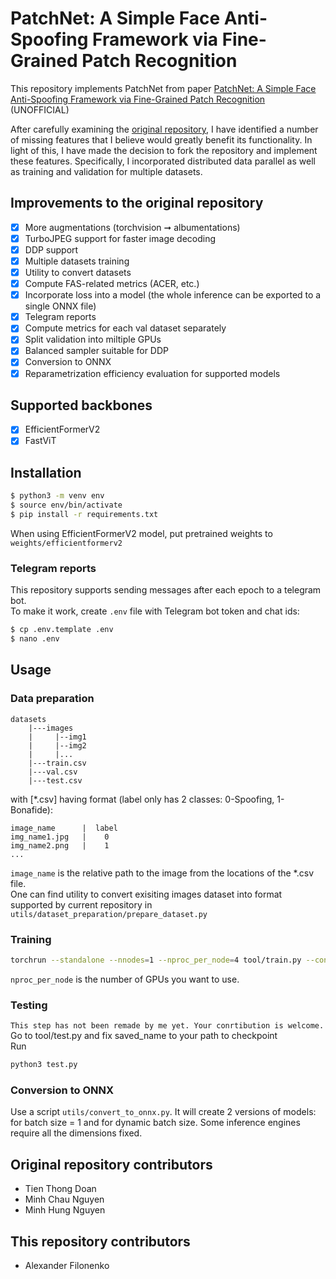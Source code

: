 # PatchNet: A Simple Face Anti-Spoofing Framework via Fine-Grained Patch Recognition

This repository implements PatchNet from paper [PatchNet: A Simple Face Anti-Spoofing Framework via Fine-Grained Patch Recognition](https://arxiv.org/abs/2203.14325) (UNOFFICIAL)

After carefully examining the [original repository](https://github.com/doantienthongbku/Implementation-patchnet), I have identified a number of missing features that I believe would greatly benefit its functionality. In light of this, I have made the decision to fork the repository and implement these features. Specifically, I incorporated distributed data parallel as well as training and validation for multiple datasets.


## Improvements to the original repository
- [x] More augmentations (torchvision ➞ albumentations)
- [x] TurboJPEG support for faster image decoding
- [x] DDP support
- [x] Multiple datasets training
- [x] Utility to convert datasets
- [x] Compute FAS-related metrics (ACER, etc.)
- [x] Incorporate loss into a model (the whole inference can be exported to a single ONNX file)
- [x] Telegram reports
- [x] Compute metrics for each val dataset separately
- [x] Split validation into miltiple GPUs
- [x] Balanced sampler suitable for DDP
- [x] Conversion to ONNX
- [x] Reparametrization efficiency evaluation for supported models

## Supported backbones
- [x] EfficientFormerV2
- [x] FastViT

## Installation
```bash
$ python3 -m venv env
$ source env/bin/activate
$ pip install -r requirements.txt
```

When using EfficientFormerV2 model, put pretrained weights to `weights/efficientformerv2`

### Telegram reports
This repository supports sending messages after each epoch to a telegram bot.\
To make it work, create `.env` file with Telegram bot token and chat ids:
```bash
$ cp .env.template .env
$ nano .env
```

## Usage
### Data preparation
```
datasets
    |---images
    |     |--img1
    |     |--img2
    |     |...
    |---train.csv
    |---val.csv
    |---test.csv
```
with [*.csv] having format (label only has 2 classes: 0-Spoofing, 1-Bonafide):
```
image_name      |  label
img_name1.jpg   |    0
img_name2.png   |    1
...
```
`image_name` is the relative path to the image from the locations of the *.csv file.\
One can find utility to convert exisiting images dataset into format supported by current repository in `utils/dataset_preparation/prepare_dataset.py`

### Training
```bash
torchrun --standalone --nnodes=1 --nproc_per_node=4 tool/train.py --config config.yaml
```
`nproc_per_node` is the number of GPUs you want to use.


### Testing
`This step has not been remade by me yet. Your conrtibution is welcome.`\
Go to tool/test.py and fix saved_name to your path to checkpoint \
Run
```bash
python3 test.py
```

### Conversion to ONNX
Use a script `utils/convert_to_onnx.py`. It will create 2 versions of models: for batch size = 1 and for dynamic batch size. Some inference engines require all the dimensions fixed. 

## Original repository contributors
- Tien Thong Doan
- Minh Chau Nguyen
- Minh Hung Nguyen

## This repository contributors
- Alexander Filonenko

